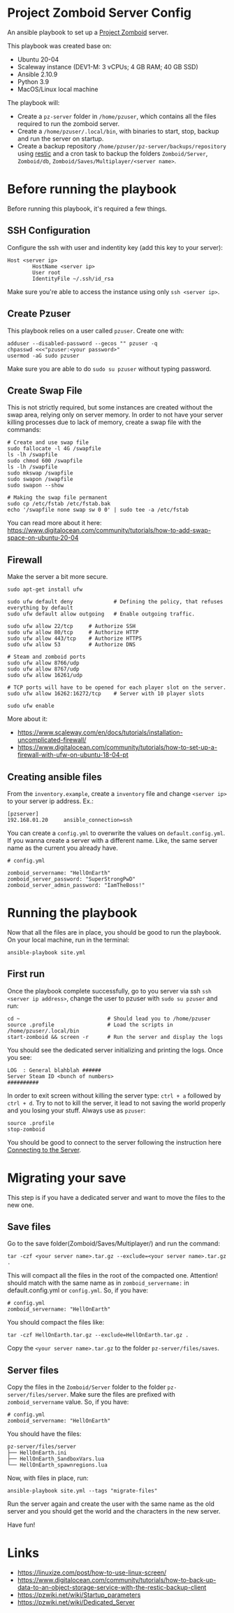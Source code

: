# Project Zomboid Server Config
An ansible playbook to set up a [Project Zomboid](https://store.steampowered.com/app/108600/Project_Zomboid/) server.

This playbook was created base on:
- Ubuntu 20-04
- Scaleway instance (DEV1-M: 3 vCPUs; 4 GB RAM; 40 GB SSD)
- Ansible 2.10.9
- Python 3.9
- MacOS/Linux local machine

The playbook will:
- Create a `pz-server` folder in `/home/pzuser`, which contains all the files required to run the zomboid server.
- Create a `/home/pzuser/.local/bin`, with binaries to start, stop, backup and run the server on startup.
- Create a backup repository `/home/pzuser/pz-server/backups/repository` using [restic](https://restic.readthedocs.io/en/stable/)
and a cron task to backup the folders `Zomboid/Server`, `Zomboid/db`, `Zomboid/Saves/Multiplayer/<server name>`.

# Before running the playbook
Before running this playbook, it's required a few things.

## SSH Configuration
Configure the ssh with user and indentity key (add this key to your server):
```
Host <server ip>
        HostName <server ip>
        User root
        IdentityFile ~/.ssh/id_rsa
```

Make sure you're able to access the instance using only `ssh <server ip>`.

## Create Pzuser
This playbook relies on a user called `pzuser`. Create one with:
```
adduser --disabled-password --gecos "" pzuser -q
chpasswd <<<"pzuser:<your password>"
usermod -aG sudo pzuser
```

Make sure you are able to do `sudo su pzuser` without typing password.

## Create Swap File
This is not strictly required, but some instances are created without the swap area, relying only on server memory.
In order to not have your server killing processes due to lack of memory, create a swap file with the commands:

```
# Create and use swap file
sudo fallocate -l 4G /swapfile
ls -lh /swapfile
sudo chmod 600 /swapfile
ls -lh /swapfile
sudo mkswap /swapfile
sudo swapon /swapfile
sudo swapon --show

# Making the swap file permanent
sudo cp /etc/fstab /etc/fstab.bak
echo '/swapfile none swap sw 0 0' | sudo tee -a /etc/fstab
```
You can read more about it here: https://www.digitalocean.com/community/tutorials/how-to-add-swap-space-on-ubuntu-20-04

## Firewall
Make the server a bit more secure.
```
sudo apt-get install ufw

sudo ufw default deny             # Defining the policy, that refuses everything by default
sudo ufw default allow outgoing   # Enable outgoing traffic.

sudo ufw allow 22/tcp     # Authorize SSH
sudo ufw allow 80/tcp     # Authorize HTTP
sudo ufw allow 443/tcp    # Authorize HTTPS
sudo ufw allow 53         # Authorize DNS

# Steam and zomboid ports
sudo ufw allow 8766/udp
sudo ufw allow 8767/udp
sudo ufw allow 16261/udp

# TCP ports will have to be opened for each player slot on the server.
sudo ufw allow 16262:16272/tcp    # Server with 10 player slots

sudo ufw enable
```

More about it:
- https://www.scaleway.com/en/docs/tutorials/installation-uncomplicated-firewall/
- https://www.digitalocean.com/community/tutorials/how-to-set-up-a-firewall-with-ufw-on-ubuntu-18-04-pt

## Creating ansible files
From the `inventory.example`, create a `inventory` file and change `<server ip>` to your server ip address. Ex.:
```
[pzserver]
192.168.01.20     ansible_connection=ssh
```

You can create a `config.yml` to overwrite the values on `default.config.yml`. If you wanna create a server with a different name. Like, the same server name as the current you already have.
```
# config.yml

zomboid_servername: "HellOnEarth"
zomboid_server_password: "SuperStrongPwD"
zomboid_server_admin_password: "IamTheBoss!"
```

# Running the playbook
Now that all the files are in place, you should be good to run the playbook. On your local machine, run in the terminal:
```
ansible-playbook site.yml
```

## First run
Once the playbook complete successfully, go to you server via ssh `ssh <server ip address>`, change the user to pzuser with `sudo su pzuser` and run:
```
cd ~                            # Should lead you to /home/pzuser
source .profile                 # Load the scripts in /home/pzuser/.local/bin
start-zomboid && screen -r      # Run the server and display the logs
```
You should see the dedicated server initializing and printing the logs. Once you see:
```
LOG  : General blahblah ######
Server Steam ID <bunch of numbers>
##########
```
In order to exit screen without killing the server type: `ctrl + a` followed by `ctrl + d`.
Try to not to kill the server, it lead to not saving the world properly and you losing your stuff. Always use as `pzuser`:
```
source .profile
stop-zomboid
```
You should be good to connect to the server following the instruction here [Connecting to the Server](https://pzwiki.net/wiki/Dedicated_Server#Connecting_to_the_Server).

# Migrating your save
This step is if you have a dedicated server and want to move the files to the new one.

## Save files
Go to the save folder(Zomboid/Saves/Multiplayer/<your server name>) and run the command:
```
tar -czf <your server name>.tar.gz --exclude=<your server name>.tar.gz .
```
This will compact all the files in the root of the compacted one.
Attention! <your server name> should match with the same name as in `zomboid_servername:` in default.config.yml or `config.yml`.
So, if you have:
```
# config.yml
zomboid_servername: "HellOnEarth"
```
You should compact the files like:
```
tar -czf HellOnEarth.tar.gz --exclude=HellOnEarth.tar.gz .
```

Copy the `<your server name>.tar.gz` to the folder `pz-server/files/saves`.

## Server files
Copy the files in the `Zomboid/Server` folder to the folder `pz-server/files/server`. Make sure the files are prefixed with `zomboid_servername` value.
So, if you have:
```
# config.yml
zomboid_servername: "HellOnEarth"
```
You should have the files:
```
pz-server/files/server
├── HellOnEarth.ini
├── HellOnEarth_SandboxVars.lua
└── HellOnEarth_spawnregions.lua
```

Now, with files in place, run:
```
ansible-playbook site.yml --tags "migrate-files"
```

Run the server again and create the user with the same name as the old server and you should get the world and the characters in the new server.


Have fun!

# Links
- https://linuxize.com/post/how-to-use-linux-screen/
- https://www.digitalocean.com/community/tutorials/how-to-back-up-data-to-an-object-storage-service-with-the-restic-backup-client
- https://pzwiki.net/wiki/Startup_parameters
- https://pzwiki.net/wiki/Dedicated_Server
